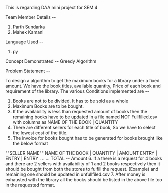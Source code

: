 This is regarding DAA mini project for SEM 4

Team Member Details --

1. Parth Sundarka
2. Mahek Kamani

Language Used --

1. py

Concept Demonstrated --
Greedy Algorithm

Problem Statement --

To design a algorithm to get the maximum books for a library under a fixed amount.
We have the book titles, available quantity, Price of each book and requirement of the library.
The various Conditions implemented are --

1. Books are not to be divided. It has to be sold as a whole
2. Maximum Books are to be bought.
3. If the availability is less than requested amount of books then the remaining books have to be updated in a file named NOT Fullfilled.csv with columns as
   NAME OF THE BOOK | QUANTITY
4. There are different sellers for each title of book, So we have to select the lowest cost of the title.
5. The invoice for books bought has to be generated for books brought like the below format

""SELLER NAME""
NAME OF THE BOOK | QUANTITY | AMOUNT
ENTRY | ENTRY | ENTRY
.
..
...
TOTAL -- Amount 6. If a there is a request for 4 books and there are 2 sellers with availability of 1 and 2 books respectively then it should be bought from both the stores to fulfill the request. (Example) and remaining one should be updated in unfullfiled.csv 7. After money is exhausted with the library all the books should be listed in the above file too in the requested format.

